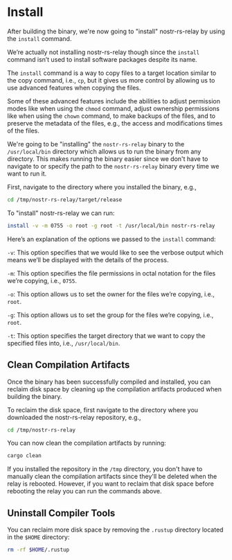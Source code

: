 # Install

After building the binary, we're now going to "install" nostr-rs-relay by using the `install` command.

We’re actually not installing nostr-rs-relay though since the `install` command isn’t used to install software packages despite its name.

The `install` command is a way to copy files to a target location similar to the copy command, i.e., `cp`, but it gives us more control by allowing us to use advanced features when copying the files.

Some of these advanced features include the abilities to adjust permission modes like when using the `chmod` command, adjust ownership permissions like when using the `chown` command, to make backups of the files, and to preserve the metadata of the files, e.g., the access and modifications times of the files.

We're going to be "installing" the `nostr-rs-relay` binary to the `/usr/local/bin` directory which allows us to run the binary from any directory. This makes running the binary easier since we don't have to navigate to or specify the path to the `nostr-rs-relay` binary every time we want to run it.

First, navigate to the directory where you installed the binary, e.g.,

```bash
cd /tmp/nostr-rs-relay/target/release
```

To "install" nostr-rs-relay we can run:

```bash
install -v -m 0755 -o root -g root -t /usr/local/bin nostr-rs-relay
```

Here’s an explanation of the options we passed to the `install` command:

`-v`: This option specifies that we would like to see the verbose output which means we’ll be displayed with the details of the process.

`-m`: This option specifies the file permissions in octal notation for the files we’re copying, i.e., `0755`.

`-o`: This option allows us to set the owner for the files we’re copying, i.e., `root`.

`-g`: This option allows us to set the group for the files we’re copying, i.e., `root`.

`-t`: This option specifies the target directory that we want to copy the specified files into, i.e., `/usr/local/bin`.

## Clean Compilation Artifacts

Once the binary has been successfully compiled and installed, you can reclaim disk space by cleaning up the compilation artifacts produced when building the binary.

To reclaim the disk space, first navigate to the directory where you downloaded the nostr-rs-relay repository, e.g.,

```bash
cd /tmp/nostr-rs-relay
```

You can now clean the compilation artifacts by running:

```bash
cargo clean
```

If you installed the repository in the `/tmp` directory, you don't have to manually clean the compilation artifacts since they'll be deleted when the relay is rebooted. However, if you want to reclaim that disk space before rebooting the relay you can run the commands above.

## Uninstall Compiler Tools

You can reclaim more disk space by removing the `.rustup` directory located in the `$HOME` directory:

```bash
rm -rf $HOME/.rustup
```
